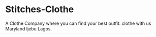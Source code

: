 # Stitches-Clothe
A Clothe Company
where you can find your best outfit.
clothe with us 
Maryland Ijebu Lagos. 
